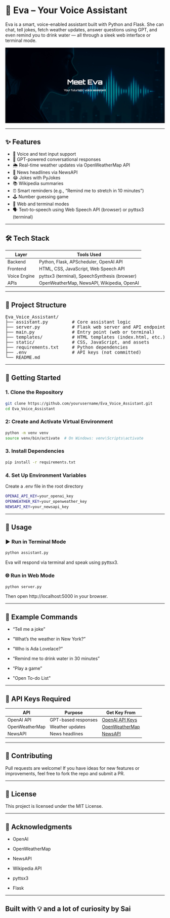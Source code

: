 # 🤖 Eva – Your Voice Assistant

Eva is a smart, voice-enabled assistant built with Python and Flask. She can chat, tell jokes, fetch weather updates, answer questions using GPT, and even remind you to drink water — all through a sleek web interface or terminal mode.

<p align="center">
  <img src="https://github.com/MSRamya9/Eva_Voice_Assistant/blob/main/static/assets/eva_ss.jpg" alt="Eva Voice Assistant Demo" width="600"/>
</p>

---

## ✨ Features

- 🎤 Voice and text input support
- 💬 GPT-powered conversational responses
- 🌦️ Real-time weather updates via OpenWeatherMap API
- 📰 News headlines via NewsAPI
- 😂 Jokes with PyJokes
- 📚 Wikipedia summaries
- ⏰ Smart reminders (e.g., “Remind me to stretch in 10 minutes”)
- 🕹️ Number guessing game
- 🧠 Web and terminal modes
- 🗣️ Text-to-speech using Web Speech API (browser) or pyttsx3 (terminal)

---

## 🛠️ Tech Stack

| Layer         | Tools Used                                      |
|---------------|--------------------------------------------------|
| Backend       | Python, Flask, APScheduler, OpenAI API          |
| Frontend      | HTML, CSS, JavaScript, Web Speech API           |
| Voice Engine  | pyttsx3 (terminal), SpeechSynthesis (browser)   |
| APIs          | OpenWeatherMap, NewsAPI, Wikipedia, OpenAI      |

---

## 📁 Project Structure

<pre>
Eva_Voice_Assistant/
├── assistant.py         # Core assistant logic
├── server.py            # Flask web server and API endpoints
├── main.py              # Entry point (web or terminal)
├── templates/           # HTML templates (index.html, etc.)
├── static/              # CSS, JavaScript, and assets
├── requirements.txt     # Python dependencies
├── .env                 # API keys (not committed)
└── README.md
</pre>
---

## 🚀 Getting Started

### 1. Clone the Repository

```bash
git clone https://github.com/yourusername/Eva_Voice_Assistant.git
cd Eva_Voice_Assistant
```
###  2: Create and Activate Virtual Environment
```bash
python -m venv venv
source venv/bin/activate  # On Windows: venv\Scripts\activate
```
### 3. Install Dependencies
```bash
pip install -r requirements.txt
```
### 4. Set Up Environment Variables
Create a .env file in the root directory
```bash
OPENAI_API_KEY=your_openai_key
OPENWEATHER_KEY=your_openweather_key
NEWSAPI_KEY=your_newsapi_key
```
---
## 🧪 Usage
### ▶️ Run in Terminal Mode
```bash
python assistant.py
```
Eva will respond via terminal and speak using pyttsx3.
### 🌐 Run in Web Mode
```bash
python server.py

```
Then open http://localhost:5000 in your browser.

---
## 💬 Example Commands
- “Tell me a joke”

- “What’s the weather in New York?”

- “Who is Ada Lovelace?”

- “Remind me to drink water in 30 minutes”

- “Play a game”

- "Open To-do List" 


---

## 🔐 API Keys Required

| API             | Purpose                | Get Key From                                               |
|------------------|-------------------------|-------------------------------------------------------------|
| OpenAI API       | GPT-based responses     | [OpenAI API Keys](https://platform.openai.com/account/api-keys) |
| OpenWeatherMap   | Weather updates         | [OpenWeatherMap](https://openweathermap.org/api)           |
| NewsAPI          | News headlines          | [NewsAPI](https://newsapi.org)                             |


---
## 🤝 Contributing
Pull requests are welcome! If you have ideas for new features or improvements, feel free to fork the repo and submit a PR.

---
## 📜 License
This project is licensed under the MIT License.

---
## 🙌 Acknowledgments
- OpenAI

- OpenWeatherMap

- NewsAPI

- Wikipedia API

- pyttsx3

- Flask

---
## Built with 💡 and a lot of curiosity by Sai
